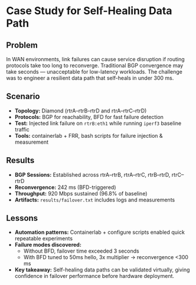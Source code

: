 # Case Study for Self-Healing Data Path

## Problem
In WAN environments, link failures can cause service disruption if routing protocols take too long to reconverge. Traditional BGP convergence may take seconds — unacceptable for low-latency workloads. The challenge was to engineer a resilient data path that self-heals in under 300 ms.

## Scenario
- **Topology:** Diamond (rtrA–rtrB–rtrD and rtrA–rtrC–rtrD)  
- **Protocols:** BGP for reachability, BFD for fast failure detection  
- **Test:** Injected link failure on `rtrB:eth1` while running `iperf3` baseline traffic  
- **Tools:** containerlab + FRR, bash scripts for failure injection & measurement  

## Results
- **BGP Sessions:** Established across rtrA–rtrB, rtrA–rtrC, rtrB–rtrD, rtrC–rtrD  
- **Reconvergence:** 242 ms (BFD-triggered)  
- **Throughput:** 920 Mbps sustained (96.8% of baseline)  
- **Artifacts:** `results/failover.txt` includes logs and measurements  

## Lessons
- **Automation patterns:** Containerlab + configure scripts enabled quick repeatable experiments  
- **Failure modes discovered:**  
  - Without BFD, failover time exceeded 3 seconds  
  - With BFD tuned to 50ms hello, 3x multiplier → reconvergence <300 ms  
- **Key takeaway:** Self-healing data paths can be validated virtually, giving confidence in failover performance before hardware deployment.  
